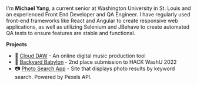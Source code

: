 ### 

I'm **Michael Yang**, a current senior at Washington University in St. Louis and an experienced Front End Developer and QA Engineer. I have regularly used front-end frameworks like React and Angular to create responsive web applications, as well as utilizing Selenium and JBehave to create automated QA tests to ensure features are stable and functional.

**Projects**
- 🎹 [Cloud DAW](https://cloud-daw.vercel.app/projectsDashboard) - An online digital music production tool
- 🌱 [Backyard Babylon](https://devpost.com/software/backyard-babylon?ref_content=my-projects-tab&ref_feature=my_projects) - 2nd place submission to HACK WashU 2022
-  📷 [Photo Search App](https://michaelyang12.github.io/photo-app/) - Site that displays photo results by keyword search. Powered by Pexels API.

